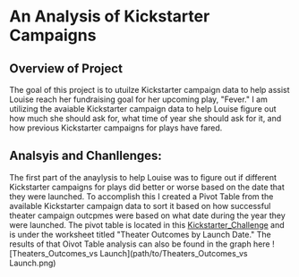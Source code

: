 # An Analysis of Kickstarter Campaigns

## Overview of Project
The goal of this project is to utuilze Kickstarter campaign data to help assist Louise reach her fundraising goal for her upcoming play, "Fever." I am utilizing the avaiable Kickstarter campaign data to help Louise figure out how much she should ask for, what time of year she should ask for it, and how previous Kickstarter campaigns for plays have fared. 

## Analsyis and Chanllenges: 
The first part of the anaylysis to help Louise was to figure out if different Kickstarter campaigns for plays did better or worse based on the date that they were launched. To accomplish this I created a Pivot Table from the available Kickstarter campaign data to sort it based on how successful theater campaign outcpmes were based on what date during the year they were launched. The pivot table is located in this [Kickstarter_Challenge](path/to/Kickstarter_Challenge.xlxs) and is under the worksheet titled "Theater Outcomes by Launch Date." The results of that Oivot Table analysis can also be found in the graph here ![Theaters_Outcomes_vs Launch](path/to/Theaters_Outcomes_vs Launch.png)

